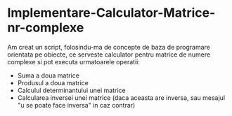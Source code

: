 # Implementare-Calculator-Matrice-nr-complexe
Am creat un script, folosindu-ma de concepte de baza de programare orientata pe obiecte, ce serveste calculator pentru matrice de numere complexe
si pot executa urmatoarele operatii:
- Suma a doua matrice
- Produsul a doua matrice
- Calculul determinantului unei matrice
- Calcularea inversei unei matrice (daca aceasta are inversa, sau mesajul "u se poate face inversa" in caz contrar)

